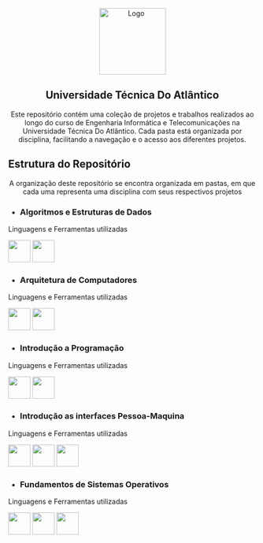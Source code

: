 <div align=center >
  <img src="https://github.com/TiagoDongo/UTA/assets/167580464/b300cf9c-d8d0-4a9d-a55e-8f7b969d994c" alt="Logo" height="135px">
  <h2>Universidade Técnica Do Atlântico</h2>
  <p>Este repositório contém uma coleção de projetos e trabalhos realizados ao longo do curso de Engenharia Informática e Telecomunicações na Universidade Técnica Do Atlântico. Cada pasta está organizada por disciplina, facilitando a navegação e o acesso aos diferentes projetos.</p>
</div>


<div>
  <h2>Estrutura do Repositório</h2>
  <p align=center>A organização deste repositório se encontra organizada em pastas, em que cada uma representa uma disciplina com seus respectivos projetos</p>

  * <h3>Algoritmos e Estruturas de Dados</h3>
  <p>Linguagens e Ferramentas utilizadas</p>
  <img src="https://img.icons8.com/?size=100&id=6viIuYmvBvuk&format=png&color=000000" height="45px">
  <img src="https://cdn.jsdelivr.net/gh/devicons/devicon@latest/icons/c/c-original.svg" height="45px"/>

  * <h3>Arquitetura de Computadores</h3>
  <p>Linguagens e Ferramentas utilizadas</p>
  <img src="https://img.icons8.com/?size=100&id=gVK745a4Vaur&format=png&color=000000" height="45px">
  <img src="https://raw.githubusercontent.com/AhmadNaserTurnkeySolutions/emu8086/master/documentation/img/icon.ico" height="45px">
  
  * <h3>Introdução a Programação</h3>
  <p>Linguagens e Ferramentas utilizadas</p>
  <img src="https://img.icons8.com/?size=100&id=6viIuYmvBvuk&format=png&color=000000" height="45px">
  <img src="https://cdn.jsdelivr.net/gh/devicons/devicon@latest/icons/c/c-original.svg" height="45px"/>

  * <h3>Introdução as interfaces Pessoa-Maquina</h3>
  <p>Linguagens e Ferramentas utilizadas</p>
  <img src="https://cdn.jsdelivr.net/gh/devicons/devicon@latest/icons/vscode/vscode-original.svg" height="45px"/>     
  <img src="https://cdn.jsdelivr.net/gh/devicons/devicon@latest/icons/html5/html5-original.svg" height="45px"/>
  <img src="https://cdn.jsdelivr.net/gh/devicons/devicon@latest/icons/css3/css3-original.svg" height="45px"/>
  
  * <h3>Fundamentos de Sistemas Operativos</h3>
  <p>Linguagens e Ferramentas utilizadas</p>
  <img src="https://cdn.jsdelivr.net/gh/devicons/devicon@latest/icons/ubuntu/ubuntu-original.svg" height="45px"/>
  <img src="https://img.icons8.com/?size=100&id=UjcGNVXknmz3&format=png&color=000000" height="45px">
  <img src="https://cdn.jsdelivr.net/gh/devicons/devicon@latest/icons/c/c-original.svg" height="45px"/>
 </div>
 
